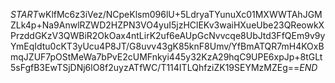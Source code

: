 $START$wKlfMc6z3iVez/NCpeKlsm096lU+5LdryaTYunuXc01MXWWTAhJGMZLk4p+Na9AnwlRZWD2HZPN3VO4yuI5jzHClEKv3waiHXueUbe23QReowkXPrzddGKzV3QWBiR2OkOax4ntLirK2uf6eAUpGcNvvcqe8UbJtd3FfQEm9v9yYmEqIdtu0cKT3yUcu4P8JT/G8uvv43gK85knF8Umv/YfBmATQR7mH4KOxBmqJZUF7pOStMeWa7bPvE2cUMFnkyi445y32KzA29hqC9UPE6xpJp+8tGLt5sFgfB3EwTSjDNj6lO8f2uyzATfWC/T114ITLQhfziZK19SEYMzMZEg==$END$